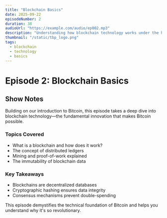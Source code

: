 ```yaml
---
title: "Blockchain Basics"
date: 2025-09-22
episodeNumber: 2
duration: 38
audioUrl: "https://example.com/audio/ep002.mp3"
description: "Understanding how blockchain technology works under the hood, with practical examples and clear explanations."
thumbnail: "/static/tbp_logo.png"
tags:
  - blockchain
  - technology
  - basics
---
```


# Episode 2: Blockchain Basics

## Show Notes

Building on our introduction to Bitcoin, this episode takes a deep dive into blockchain technology—the fundamental innovation that makes Bitcoin possible.

### Topics Covered

- What is a blockchain and how does it work?
- The concept of distributed ledgers
- Mining and proof-of-work explained
- The immutability of blockchain data

### Key Takeaways

- Blockchains are decentralized databases
- Cryptographic hashing ensures data integrity
- Consensus mechanisms prevent double-spending

This episode demystifies the technical foundation of Bitcoin and helps you understand why it's so revolutionary.
